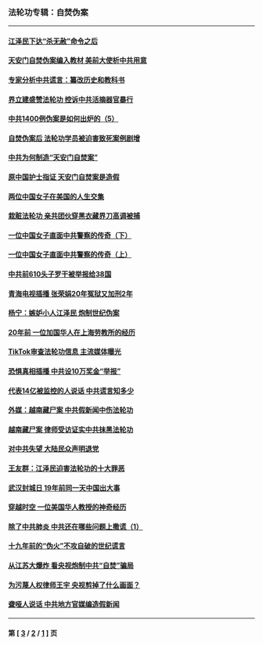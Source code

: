 ### 法轮功专辑：自焚伪案
---
#### [江泽民下达“杀无赦”命令之后](../../pages/nf5562/n13878084.md?01140430) 
#### [天安门自焚伪案编入教材 美前大使析中共用意](../../pages/nf5562/n13791932.md?01140430) 
#### [专家分析中共谎言：纂改历史和教科书](../../pages/nf5562/n13781542.md?01140430) 
#### [界立建盛赞法轮功 控诉中共活摘器官暴行](../../pages/nf5562/n13781971.md?01140430) 
#### [中共1400例伪案是如何出炉的（5）](../../pages/nf5562/n13226831.md?01140430) 
#### [自焚伪案后 法轮功学员被迫害致死案例剧增](../../pages/nf5562/n13190600.md?01140430) 
#### [中共为何制造“天安门自焚案”](../../pages/nf5562/n13183270.md?01140430) 
#### [原中国护士指证 天安门自焚案是造假](../../pages/nf5562/n13172289.md?01140430) 
#### [两位中国女子在美国的人生交集](../../pages/nf5562/n13156138.md?01140430) 
#### [栽赃法轮功 亲共团伙穿黑衣藏界刀高调被捕](../../pages/nf5562/n13073780.md?01140430) 
#### [一位中国女子直面中共警察的传奇（下）](../../pages/nf5562/n12989706.md?01140430) 
#### [一位中国女子直面中共警察的传奇（上）](../../pages/nf5562/n12985072.md?01140430) 
#### [中共前610头子罗干被举报给38国](../../pages/nf5562/n12975419.md?01140430) 
#### [青海电视插播 张荣娟20年冤狱又加刑2年](../../pages/nf5562/n12738166.md?01140430) 
#### [杨宁：嫉妒小人江泽民 炮制世纪伪案](../../pages/nf5562/n12724108.md?01140430) 
#### [20年前 一位加国华人在上海劳教所的经历](../../pages/nf5562/n12707932.md?01140430) 
#### [TikTok审查法轮功信息 主流媒体曝光](../../pages/nf5562/n12362336.md?01140430) 
#### [恐惧真相插播 中共设10万奖金“举报”](../../pages/nf5562/n12306396.md?01140430) 
#### [代表14亿被监控的人说话 中共谎言知多少](../../pages/nf5562/n12297484.md?01140430) 
#### [外媒：越南藏尸案 中共假新闻中伤法轮功](../../pages/nf5562/n12264411.md?01140430) 
#### [越南藏尸案 律师受访证实中共抹黑法轮功](../../pages/nf5562/n12261878.md?01140430) 
#### [对中共失望 大陆民众声明退党](../../pages/nf5562/n12187315.md?01140430) 
#### [王友群：江泽民迫害法轮功的十大罪恶](../../pages/nf5562/n12169074.md?01140430) 
#### [武汉封城日 19年前同一天中国出大事](../../pages/nf5562/n12150901.md?01140430) 
#### [穿越时空  一位美国华人教授的神奇经历](../../pages/nf5562/n12097460.md?01140430) 
#### [除了中共肺炎 中共还在哪些问题上撒谎（1）](../../pages/nf5562/n11955770.md?01140430) 
#### [十九年前的“伪火”不攻自破的世纪谎言](../../pages/nf5562/n11813238.md?01140430) 
#### [从江苏大爆炸 看央视炮制中共“自焚”骗局](../../pages/nf5562/n11140275.md?01140430) 
#### [为污蔑人权律师王宇 央视剪掉了什么画面？](../../pages/nf5562/n11130142.md?01140430) 
#### [聋哑人说话 中共地方官媒编造假新闻](../../pages/nf5562/n11006067.md?01140430) 

---
#### 第 [ [3](./3.md?01140430) / [2](./2.md?01140430) / [1](./1.md?01140430) ] 页
